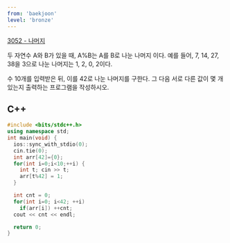 ```yaml
---
from: 'baekjoon'
level: 'bronze'
---
```


[3052 - 나머지](https://www.acmicpc.net/problem/3052)

두 자연수 A와 B가 있을 때, A%B는 A를 B로 나눈 나머지 이다. 예를 들어, 7, 14, 27, 38을 3으로 나눈 나머지는 1, 2, 0, 2이다. 

수 10개를 입력받은 뒤, 이를 42로 나눈 나머지를 구한다. 그 다음 서로 다른 값이 몇 개 있는지 출력하는 프로그램을 작성하시오.

## C++

```cpp
#include <bits/stdc++.h> 
using namespace std;
int main(void) {
  ios::sync_with_stdio(0);
  cin.tie(0);
  int arr[42]={0};
  for(int i=0;i<10;++i) {
    int t; cin >> t;
    arr[t%42] = 1;
  }

  int cnt = 0;
  for(int i=0; i<42; ++i)
    if(arr[i]) ++cnt;
  cout << cnt << endl;

  return 0;
}
```